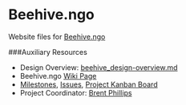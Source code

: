 # Beehive.ngo

Website files for [Beehive.ngo]()

###Auxiliary Resources

- Design Overview: [beehive_design-overview.md](https://github.com/BeehiveNGO/Auxiliary/blob/master/design_specifications/beehive_design_overview.md)
- Beehive.ngo [Wiki Page](https://github.com/BeehiveNGO/Beehive/wiki/Beehive.ngo)
- [Milestones](https://github.com/BeehiveNGO/Beehive/milestones), [Issues](https://github.com/BeehiveNGO/Beehive/issues), [Project Kanban Board](https://github.com/BeehiveNGO/Beehive/projects/1)
- Project Coordinator: [Brent Phillips](https://github.com/Brentophillips)
